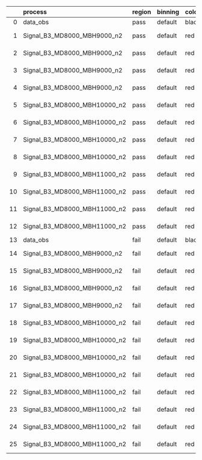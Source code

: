 |    | process                      | region   | binning   | color   | process_type   |   scale | variation   | source_filename                                                       | source_histname    | alias                        | title     |   combine_idx |     lnN |   shapes | syst_type   | direction   | variation_alias   |
|---:|:-----------------------------|:---------|:----------|:--------|:---------------|--------:|:------------|:----------------------------------------------------------------------|:-------------------|:-----------------------------|:----------|--------------:|--------:|---------:|:------------|:------------|:------------------|
|  0 | data_obs                     | pass     | default   | black   | DATA           |       1 | nominal     | ./histograms_for_2DAlphabet_v18//BH_Data.root                         | hpass              | Data                         | Data      |           nan | nan     |      nan | nan         | nan         | nan               |
|  1 | Signal_B3_MD8000_MBH9000_n2  | pass     | default   | red     | SIGNAL         |       1 | lumi        | ./histograms_for_2DAlphabet_v18//BH_Signal_B3_MD8000_MBH9000_n2.root  | hpass              | Signal_B3_MD8000_MBH9000_n2  | BH signal |           nan |   1.016 |      nan | lnN         | nan         | nan               |
|  2 | Signal_B3_MD8000_MBH9000_n2  | pass     | default   | red     | SIGNAL         |       1 | SVM         | ./histograms_for_2DAlphabet_v18//BH_Signal_B3_MD8000_MBH9000_n2.root  | hpass_SVMsyst_up   | Signal_B3_MD8000_MBH9000_n2  | BH signal |           nan | nan     |        1 | shapes      | Up          | SVMsyst           |
|  3 | Signal_B3_MD8000_MBH9000_n2  | pass     | default   | red     | SIGNAL         |       1 | SVM         | ./histograms_for_2DAlphabet_v18//BH_Signal_B3_MD8000_MBH9000_n2.root  | hpass_SVMsyst_down | Signal_B3_MD8000_MBH9000_n2  | BH signal |           nan | nan     |        1 | shapes      | Down        | SVMsyst           |
|  4 | Signal_B3_MD8000_MBH9000_n2  | pass     | default   | red     | SIGNAL         |       1 | nominal     | ./histograms_for_2DAlphabet_v18//BH_Signal_B3_MD8000_MBH9000_n2.root  | hpass              | Signal_B3_MD8000_MBH9000_n2  | BH signal |           nan | nan     |      nan | nan         | nan         | nan               |
|  5 | Signal_B3_MD8000_MBH10000_n2 | pass     | default   | red     | SIGNAL         |       1 | lumi        | ./histograms_for_2DAlphabet_v18//BH_Signal_B3_MD8000_MBH10000_n2.root | hpass              | Signal_B3_MD8000_MBH10000_n2 | BH signal |           nan |   1.016 |      nan | lnN         | nan         | nan               |
|  6 | Signal_B3_MD8000_MBH10000_n2 | pass     | default   | red     | SIGNAL         |       1 | SVM         | ./histograms_for_2DAlphabet_v18//BH_Signal_B3_MD8000_MBH10000_n2.root | hpass_SVMsyst_up   | Signal_B3_MD8000_MBH10000_n2 | BH signal |           nan | nan     |        1 | shapes      | Up          | SVMsyst           |
|  7 | Signal_B3_MD8000_MBH10000_n2 | pass     | default   | red     | SIGNAL         |       1 | SVM         | ./histograms_for_2DAlphabet_v18//BH_Signal_B3_MD8000_MBH10000_n2.root | hpass_SVMsyst_down | Signal_B3_MD8000_MBH10000_n2 | BH signal |           nan | nan     |        1 | shapes      | Down        | SVMsyst           |
|  8 | Signal_B3_MD8000_MBH10000_n2 | pass     | default   | red     | SIGNAL         |       1 | nominal     | ./histograms_for_2DAlphabet_v18//BH_Signal_B3_MD8000_MBH10000_n2.root | hpass              | Signal_B3_MD8000_MBH10000_n2 | BH signal |           nan | nan     |      nan | nan         | nan         | nan               |
|  9 | Signal_B3_MD8000_MBH11000_n2 | pass     | default   | red     | SIGNAL         |       1 | lumi        | ./histograms_for_2DAlphabet_v18//BH_Signal_B3_MD8000_MBH11000_n2.root | hpass              | Signal_B3_MD8000_MBH11000_n2 | BH signal |           nan |   1.016 |      nan | lnN         | nan         | nan               |
| 10 | Signal_B3_MD8000_MBH11000_n2 | pass     | default   | red     | SIGNAL         |       1 | SVM         | ./histograms_for_2DAlphabet_v18//BH_Signal_B3_MD8000_MBH11000_n2.root | hpass_SVMsyst_up   | Signal_B3_MD8000_MBH11000_n2 | BH signal |           nan | nan     |        1 | shapes      | Up          | SVMsyst           |
| 11 | Signal_B3_MD8000_MBH11000_n2 | pass     | default   | red     | SIGNAL         |       1 | SVM         | ./histograms_for_2DAlphabet_v18//BH_Signal_B3_MD8000_MBH11000_n2.root | hpass_SVMsyst_down | Signal_B3_MD8000_MBH11000_n2 | BH signal |           nan | nan     |        1 | shapes      | Down        | SVMsyst           |
| 12 | Signal_B3_MD8000_MBH11000_n2 | pass     | default   | red     | SIGNAL         |       1 | nominal     | ./histograms_for_2DAlphabet_v18//BH_Signal_B3_MD8000_MBH11000_n2.root | hpass              | Signal_B3_MD8000_MBH11000_n2 | BH signal |           nan | nan     |      nan | nan         | nan         | nan               |
| 13 | data_obs                     | fail     | default   | black   | DATA           |       1 | nominal     | ./histograms_for_2DAlphabet_v18//BH_Data.root                         | hfail              | Data                         | Data      |           nan | nan     |      nan | nan         | nan         | nan               |
| 14 | Signal_B3_MD8000_MBH9000_n2  | fail     | default   | red     | SIGNAL         |       1 | lumi        | ./histograms_for_2DAlphabet_v18//BH_Signal_B3_MD8000_MBH9000_n2.root  | hfail              | Signal_B3_MD8000_MBH9000_n2  | BH signal |           nan |   1.016 |      nan | lnN         | nan         | nan               |
| 15 | Signal_B3_MD8000_MBH9000_n2  | fail     | default   | red     | SIGNAL         |       1 | SVM         | ./histograms_for_2DAlphabet_v18//BH_Signal_B3_MD8000_MBH9000_n2.root  | hfail_SVMsyst_up   | Signal_B3_MD8000_MBH9000_n2  | BH signal |           nan | nan     |        1 | shapes      | Up          | SVMsyst           |
| 16 | Signal_B3_MD8000_MBH9000_n2  | fail     | default   | red     | SIGNAL         |       1 | SVM         | ./histograms_for_2DAlphabet_v18//BH_Signal_B3_MD8000_MBH9000_n2.root  | hfail_SVMsyst_down | Signal_B3_MD8000_MBH9000_n2  | BH signal |           nan | nan     |        1 | shapes      | Down        | SVMsyst           |
| 17 | Signal_B3_MD8000_MBH9000_n2  | fail     | default   | red     | SIGNAL         |       1 | nominal     | ./histograms_for_2DAlphabet_v18//BH_Signal_B3_MD8000_MBH9000_n2.root  | hfail              | Signal_B3_MD8000_MBH9000_n2  | BH signal |           nan | nan     |      nan | nan         | nan         | nan               |
| 18 | Signal_B3_MD8000_MBH10000_n2 | fail     | default   | red     | SIGNAL         |       1 | lumi        | ./histograms_for_2DAlphabet_v18//BH_Signal_B3_MD8000_MBH10000_n2.root | hfail              | Signal_B3_MD8000_MBH10000_n2 | BH signal |           nan |   1.016 |      nan | lnN         | nan         | nan               |
| 19 | Signal_B3_MD8000_MBH10000_n2 | fail     | default   | red     | SIGNAL         |       1 | SVM         | ./histograms_for_2DAlphabet_v18//BH_Signal_B3_MD8000_MBH10000_n2.root | hfail_SVMsyst_up   | Signal_B3_MD8000_MBH10000_n2 | BH signal |           nan | nan     |        1 | shapes      | Up          | SVMsyst           |
| 20 | Signal_B3_MD8000_MBH10000_n2 | fail     | default   | red     | SIGNAL         |       1 | SVM         | ./histograms_for_2DAlphabet_v18//BH_Signal_B3_MD8000_MBH10000_n2.root | hfail_SVMsyst_down | Signal_B3_MD8000_MBH10000_n2 | BH signal |           nan | nan     |        1 | shapes      | Down        | SVMsyst           |
| 21 | Signal_B3_MD8000_MBH10000_n2 | fail     | default   | red     | SIGNAL         |       1 | nominal     | ./histograms_for_2DAlphabet_v18//BH_Signal_B3_MD8000_MBH10000_n2.root | hfail              | Signal_B3_MD8000_MBH10000_n2 | BH signal |           nan | nan     |      nan | nan         | nan         | nan               |
| 22 | Signal_B3_MD8000_MBH11000_n2 | fail     | default   | red     | SIGNAL         |       1 | lumi        | ./histograms_for_2DAlphabet_v18//BH_Signal_B3_MD8000_MBH11000_n2.root | hfail              | Signal_B3_MD8000_MBH11000_n2 | BH signal |           nan |   1.016 |      nan | lnN         | nan         | nan               |
| 23 | Signal_B3_MD8000_MBH11000_n2 | fail     | default   | red     | SIGNAL         |       1 | SVM         | ./histograms_for_2DAlphabet_v18//BH_Signal_B3_MD8000_MBH11000_n2.root | hfail_SVMsyst_up   | Signal_B3_MD8000_MBH11000_n2 | BH signal |           nan | nan     |        1 | shapes      | Up          | SVMsyst           |
| 24 | Signal_B3_MD8000_MBH11000_n2 | fail     | default   | red     | SIGNAL         |       1 | SVM         | ./histograms_for_2DAlphabet_v18//BH_Signal_B3_MD8000_MBH11000_n2.root | hfail_SVMsyst_down | Signal_B3_MD8000_MBH11000_n2 | BH signal |           nan | nan     |        1 | shapes      | Down        | SVMsyst           |
| 25 | Signal_B3_MD8000_MBH11000_n2 | fail     | default   | red     | SIGNAL         |       1 | nominal     | ./histograms_for_2DAlphabet_v18//BH_Signal_B3_MD8000_MBH11000_n2.root | hfail              | Signal_B3_MD8000_MBH11000_n2 | BH signal |           nan | nan     |      nan | nan         | nan         | nan               |